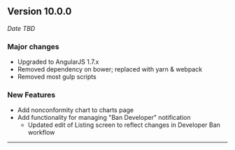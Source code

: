 
## Version 10.0.0
_Date TBD_

### Major changes
* Upgraded to AngularJS 1.7.x
* Removed dependency on bower; replaced with yarn & webpack
* Removed most gulp scripts

### New Features
* Add nonconformity chart to charts page
* Add functionality for managing "Ban Developer" notification
  * Updated edit of Listing screen to reflect changes in Developer Ban workflow

---
